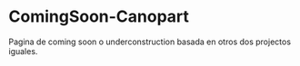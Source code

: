 # ComingSoon-Canopart
Pagina de coming soon o underconstruction basada en otros dos projectos iguales.
